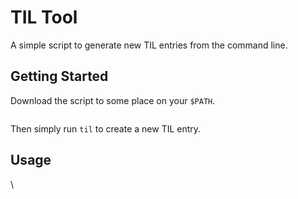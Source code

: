 # TIL Tool

A simple script to generate new TIL entries from the command line.

## Getting Started

Download the script to some place on your `$PATH`.

```

```

Then simply run `til` to create a new TIL entry.

## Usage

\

